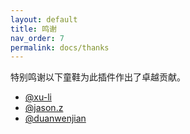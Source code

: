 ```yaml
---
layout: default
title: 鸣谢
nav_order: 7
permalink: docs/thanks
---
```


特别鸣谢以下童鞋为此插件作出了卓越贡献。

* [@xu-li](https://github.com/xu-li/)
* [@jason.z](https://github.com/jasonz1987/)
* [@duanwenjian](https://github.com/duanwenjian)